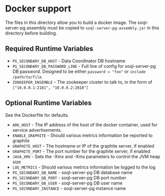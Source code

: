 # Docker support

The files in this directory allow you to build a docker image.  The soql-server-pg assembly must be
copied to `soql-server-pg-assembly.jar` in this directory before building.

## Required Runtime Variables

* `PG_SECONDARY_DB_HOST` - Data Coordinator DB hostname
* `PG_SECONDARY_DB_PASSWORD_LINE` - Full line of config for soql-server-pg DB password.  Designed to be either `password = "foo"` or `include /path/to/file`.
* `ZOOKEEPER_ENSEMBLE` - The zookeeper cluster to talk to, in the form of `["10.0.0.1:2181", "10.0.0.2:2818"]`

## Optional Runtime Variables

See the Dockerfile for defaults.

* `ARK_HOST` - The IP address of the host of the docker container, used for service advertisements.
* `ENABLE_GRAPHITE` - Should various metrics information be reported to graphite
* `GRAPHITE_HOST` - The hostname or IP of the graphite server, if enabled
* `GRAPHITE_PORT` - The port number for the graphite server, if enabled
* `JAVA_XMX` - Sets the -Xmx and -Xms parameters to control the JVM heap size
* `LOG_METRICS` - Should various metrics information be logged to the log
* `PG_SECONDARY_DB_NAME` - soql-server-pg DB database name
* `PG_SECONDARY_DB_PORT` - soql-server-pg DB port number
* `PG_SECONDARY_DB_USER` - soql-server-pg DB user name
* `PG_SECONDARY_INSTANCE` - soql-server-pg instance name
